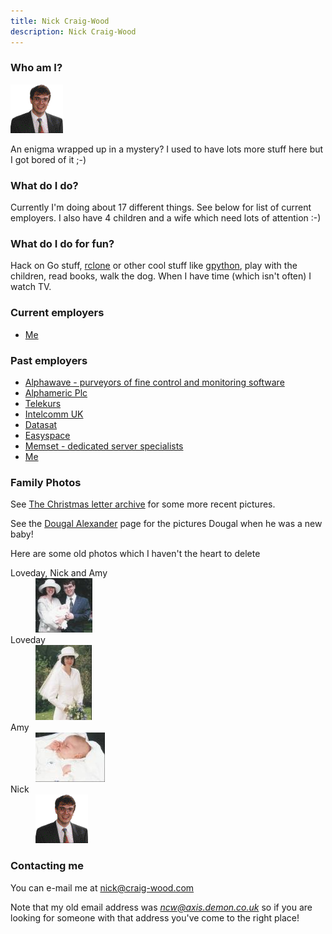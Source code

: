 ```yaml
---
title: Nick Craig-Wood
description: Nick Craig-Wood
---
```


### Who am I?

<img src="small/nick.gif" alt="[Picture of ncw]" width="84" height="78" />

An enigma wrapped up in a mystery? I used to have lots more stuff here
but I got bored of it ;-)

### What do I do?

Currently I'm doing about 17 different things. See below for list of current employers. I also have 4 children and a wife which need lots of attention :-)

### What do I do for fun?

Hack on Go stuff, <a href="https://rclone.org/">rclone</a> or other
cool stuff like <a href="https://github.com/go-python/gpython/">gpython</a>,
play with the children, read books, walk the dog. When I have time
(which isn't often) I watch TV.

### Current employers

- [Me](.)

### Past employers

- [Alphawave - purveyors of fine control and monitoring software](http://www.alphawave.net/)
- [Alphameric Plc](http://www.alphameric.com/)
- [Telekurs](http://www.telekurs.ch)
- [Intelcomm UK](http://www.intelcomm.com)
- [Datasat](http://www.datasat.com)
- [Easyspace](http://www.easyspace.com)
- [Memset - dedicated server specialists](http://www.memset.com/)
- [Me](.)

### Family Photos

See <a href="../xmas/">The Christmas letter archive</a> for some more recent pictures.

See the <a href="dougal/">Dougal Alexander</a> page for the pictures Dougal when he was a new baby!

Here are some old photos which I haven't the heart to delete

<dl>
  <dt>Loveday, Nick and Amy</dt>
  <dd><a href="large/lna.jpeg"><img src="small/lna.jpeg" alt="[Picture]" width="91" height="87" /></a></dd>
  
  <dt>Loveday</dt>
  <dd><a href="large/lday.jpeg"><img src="small/lday.jpeg" alt="[Picture]" width="90" height="120" /></a></dd>
  
  <dt>Amy</dt>
  <dd><a href="large/amy.jpeg"><img src="small/amy.jpeg" alt="[Picture]" width="111" height="79" /></a></dd>
  
  <dt>Nick</dt>
  <dd><a href="large/nick.jpeg"><img src="small/nick.gif" alt="[Picture]" width="84" height="78" /></a></dd>
</dl>

### Contacting me

You can e-mail me at <a href="mailto:nick@craig-wood.com">nick@craig-wood.com</a>

Note that my old email address was <i>ncw@axis.demon.co.uk</i> so if you are looking for someone with that address you've come to the right place!
